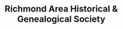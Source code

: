 ---
layout: repo
title: "Richmond Area Historical & Genealogical Society"
id: 4316
permalink: repos/4316/
---